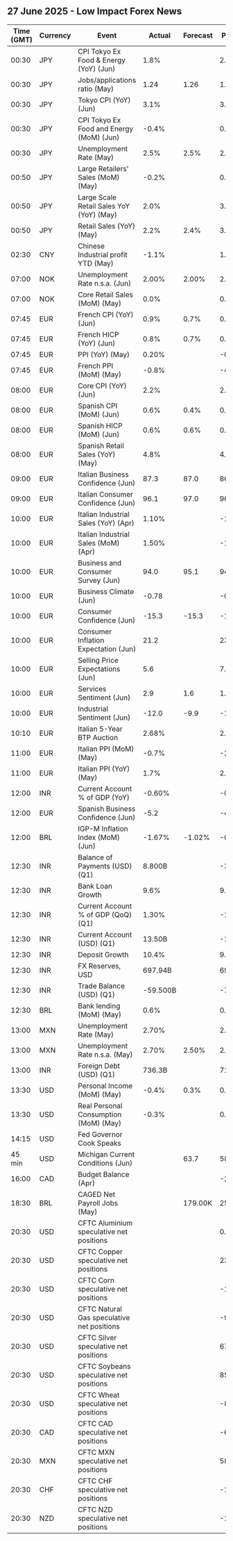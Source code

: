 ## 27 June 2025 - Low Impact Forex News

| Time (GMT) | Currency | Event | Actual | Forecast | Previous |
|------|----------|-------|--------|----------|----------|
| 00:30 | JPY | CPI Tokyo Ex Food & Energy (YoY) (Jun) | 1.8% |  | 2.1% |
| 00:30 | JPY | Jobs/applications ratio (May) | 1.24 | 1.26 | 1.26 |
| 00:30 | JPY | Tokyo CPI (YoY) (Jun) | 3.1% |  | 3.4% |
| 00:30 | JPY | CPI Tokyo Ex Food and Energy (MoM) (Jun) | -0.4% |  | 0.1% |
| 00:30 | JPY | Unemployment Rate (May) | 2.5% | 2.5% | 2.5% |
| 00:50 | JPY | Large Retailers' Sales (MoM) (May) | -0.2% |  | 0.7% |
| 00:50 | JPY | Large Scale Retail Sales YoY (YoY) (May) | 2.0% |  | 3.0% |
| 00:50 | JPY | Retail Sales (YoY) (May) | 2.2% | 2.4% | 3.5% |
| 02:30 | CNY | Chinese Industrial profit YTD (May) | -1.1% |  | 1.4% |
| 07:00 | NOK | Unemployment Rate n.s.a. (Jun) | 2.00% | 2.00% | 2.00% |
| 07:00 | NOK | Core Retail Sales (MoM) (May) | 0.0% |  | 0.6% |
| 07:45 | EUR | French CPI (YoY) (Jun) | 0.9% | 0.7% | 0.7% |
| 07:45 | EUR | French HICP (YoY) (Jun) | 0.8% | 0.7% | 0.6% |
| 07:45 | EUR | PPI (YoY) (May) | 0.20% |  | -0.70% |
| 07:45 | EUR | French PPI (MoM) (May) | -0.8% |  | -4.2% |
| 08:00 | EUR | Core CPI (YoY) (Jun) | 2.2% |  | 2.2% |
| 08:00 | EUR | Spanish CPI (MoM) (Jun) | 0.6% | 0.4% | 0.1% |
| 08:00 | EUR | Spanish HICP (MoM) (Jun) | 0.6% | 0.6% | 0.0% |
| 08:00 | EUR | Spanish Retail Sales (YoY) (May) | 4.8% |  | 4.1% |
| 09:00 | EUR | Italian Business Confidence (Jun) | 87.3 | 87.0 | 86.6 |
| 09:00 | EUR | Italian Consumer Confidence (Jun) | 96.1 | 97.0 | 96.5 |
| 10:00 | EUR | Italian Industrial Sales (YoY) (Apr) | 1.10% |  | -1.20% |
| 10:00 | EUR | Italian Industrial Sales (MoM) (Apr) | 1.50% |  | -1.60% |
| 10:00 | EUR | Business and Consumer Survey (Jun) | 94.0 | 95.1 | 94.8 |
| 10:00 | EUR | Business Climate (Jun) | -0.78 |  | -0.57 |
| 10:00 | EUR | Consumer Confidence (Jun) | -15.3 | -15.3 | -15.1 |
| 10:00 | EUR | Consumer Inflation Expectation (Jun) | 21.2 |  | 23.6 |
| 10:00 | EUR | Selling Price Expectations (Jun) | 5.6 |  | 7.7 |
| 10:00 | EUR | Services Sentiment (Jun) | 2.9 | 1.6 | 1.8 |
| 10:00 | EUR | Industrial Sentiment (Jun) | -12.0 | -9.9 | -10.4 |
| 10:10 | EUR | Italian 5-Year BTP Auction | 2.68% |  | 2.73% |
| 11:00 | EUR | Italian PPI (MoM) (May) | -0.7% |  | -2.2% |
| 11:00 | EUR | Italian PPI (YoY) (May) | 1.7% |  | 2.6% |
| 12:00 | INR | Current Account % of GDP (YoY) | -0.60% |  | -0.70% |
| 12:00 | EUR | Spanish Business Confidence (Jun) | -5.2 |  | -4.2 |
| 12:00 | BRL | IGP-M Inflation Index (MoM) (Jun) | -1.67% | -1.02% | -0.49% |
| 12:30 | INR | Balance of Payments (USD) (Q1) | 8.800B |  | -37.700B |
| 12:30 | INR | Bank Loan Growth | 9.6% |  | 9.0% |
| 12:30 | INR | Current Account % of GDP (QoQ) (Q1) | 1.30% |  | -1.10% |
| 12:30 | INR | Current Account (USD) (Q1) | 13.50B |  | -11.50B |
| 12:30 | INR | Deposit Growth | 10.4% |  | 9.9% |
| 12:30 | INR | FX Reserves, USD | 697.94B |  | 698.95B |
| 12:30 | INR | Trade Balance (USD) (Q1) | -59.500B |  | -79.200B |
| 12:30 | BRL | Bank lending (MoM) (May) | 0.6% |  | 0.7% |
| 13:00 | MXN | Unemployment Rate (May) | 2.70% |  | 2.60% |
| 13:00 | MXN | Unemployment Rate n.s.a. (May) | 2.70% | 2.50% | 2.50% |
| 13:00 | INR | Foreign Debt (USD) (Q1) | 736.3B |  | 717.9B |
| 13:30 | USD | Personal Income (MoM) (May) | -0.4% | 0.3% | 0.7% |
| 13:30 | USD | Real Personal Consumption (MoM) (May) | -0.3% |  | 0.1% |
| 14:15 | USD | Fed Governor Cook Speaks |  |  |  |
| 45 min | USD | Michigan Current Conditions (Jun) |  | 63.7 | 58.9 |
| 16:00 | CAD | Budget Balance (Apr) |  |  | -23.88B |
| 18:30 | BRL | CAGED Net Payroll Jobs (May) |  | 179.00K | 257.53K |
| 20:30 | USD | CFTC Aluminium speculative net positions |  |  | 0.6K |
| 20:30 | USD | CFTC Copper speculative net positions |  |  | 23.8K |
| 20:30 | USD | CFTC Corn speculative net positions |  |  | -107.2K |
| 20:30 | USD | CFTC Natural Gas speculative net positions |  |  | -92.5K |
| 20:30 | USD | CFTC Silver speculative net positions |  |  | 67.2K |
| 20:30 | USD | CFTC Soybeans speculative net positions |  |  | 85.2K |
| 20:30 | USD | CFTC Wheat speculative net positions |  |  | -84.6K |
| 20:30 | CAD | CFTC CAD speculative net positions |  |  | -66.3K |
| 20:30 | MXN | CFTC MXN speculative net positions |  |  | 58.0K |
| 20:30 | CHF | CFTC CHF speculative net positions |  |  | -1.3K |
| 20:30 | NZD | CFTC NZD speculative net positions |  |  | -1.3K |
